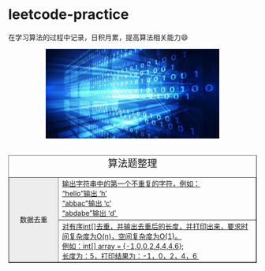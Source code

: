 # leetcode-practice
在学习算法的过程中记录，日积月累，提高算法相关能力😄

<div align=center>
<img src="resouce/arithmetic_logo.jpeg" width = "70%" height = "70%"/>
</div>
<html>
<style type="text/css">
	.cp_style{
		<!--border:1px solid #000;
-->		height:60px;
		font-size:20px;
		text-aligin:center;
		align:center;
	}
	.td_title{
		background-color:#ededed;
		text-align: center;
		width:20%;
		height:30px
	}
	.td_desc{
		width:80%;
		height:30px
	}
</style>
<html>
<table align="center" border="1" cellspacing="0" width="100%">
	<caption class="cp_style">算法题整理</caption>
	<tr >
		<td class="td_title"  rowspan="2">数据去重</td>
      	<td class="td_desc"><a href="code\001-输出字符串中第一个不重复的字符.md">输出字符串中的第一个不重复的字符，例如：</br>
   			“hello”输出 ‘h’ </br>
   			“abbac”输出 ‘c’ </br>
   			“abdabe”输出 ‘d’
   			</a>
      	</td>
   </tr>
   <tr >
      	<td class="td_desc"><a href="code\002-有序int[]去重.md">对有序int[]去重，并输出去重后的长度，并打印出来，要求时间复杂度为O(n)，空间复杂度为O(1)。</br>
			例如：int[] array = {-1,0,0,2,4,4,4,6};</br>
			长度为：5，打印结果为：-1，0，2，4，6
			</a>
      	</td>
   </tr>
   
</table>